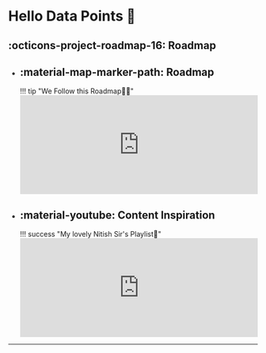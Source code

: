 # Hello Data Points 👋

## :octicons-project-roadmap-16: Roadmap

<div class="grid cards" markdown>

-   :material-map-marker-path: **Roadmap**
    ---

    !!! tip "We Follow this Roadmap🐦‍🔥"
        <iframe width="100%" height="200" src="https://www.youtube.com/embed/XIcfwJUlXd0?si=mYidgY2CJguvacOl" title="YouTube video player" frameborder="0" allow="accelerometer; autoplay; clipboard-write; encrypted-media; gyroscope; picture-in-picture; web-share" referrerpolicy="strict-origin-when-cross-origin" allowfullscreen></iframe>

-   :material-youtube: **Content Inspiration**
    ---

    !!! success "My lovely Nitish Sir's Playlist💜"
        <iframe width="100%" height="200" src="https://www.youtube.com/embed/videoseries?si=f24XG9CD54fxOrvw&amp;list=PLKnIA16_RmvYuZauWaPlRTC54KxSNLtNn" title="YouTube video player" frameborder="0" allow="accelerometer; autoplay; clipboard-write; encrypted-media; gyroscope; picture-in-picture; web-share" referrerpolicy="strict-origin-when-cross-origin" allowfullscreen></iframe>

</div>

--- 